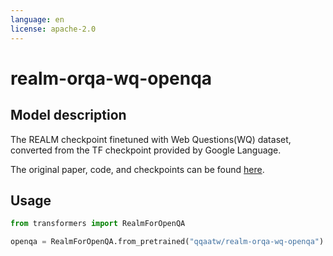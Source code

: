 ```yaml
---
language: en
license: apache-2.0
---
```


# realm-orqa-wq-openqa

## Model description

The REALM checkpoint finetuned with Web Questions(WQ) dataset, converted from the TF checkpoint provided by Google Language.

The original paper, code, and checkpoints can be found [here](https://github.com/google-research/language/tree/master/language/realm).

## Usage

```python
from transformers import RealmForOpenQA

openqa = RealmForOpenQA.from_pretrained("qqaatw/realm-orqa-wq-openqa")
```
